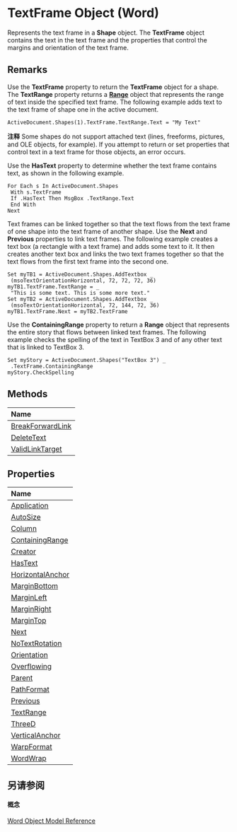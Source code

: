 
# TextFrame Object (Word)

Represents the text frame in a  **Shape** object. The **TextFrame** object contains the text in the text frame and the properties that control the margins and orientation of the text frame.


## Remarks

Use the  **TextFrame** property to return the **TextFrame** object for a shape. The **TextRange** property returns a **[Range](15a7a1c4-5f3f-5b6e-60e9-29688de3f274.md)** object that represents the range of text inside the specified text frame. The following example adds text to the text frame of shape one in the active document.


```
ActiveDocument.Shapes(1).TextFrame.TextRange.Text = "My Text"
```


 **注释**  Some shapes do not support attached text (lines, freeforms, pictures, and OLE objects, for example). If you attempt to return or set properties that control text in a text frame for those objects, an error occurs.

Use the  **HasText** property to determine whether the text frame contains text, as shown in the following example.




```
For Each s In ActiveDocument.Shapes 
 With s.TextFrame 
 If .HasText Then MsgBox .TextRange.Text 
 End With 
Next
```

Text frames can be linked together so that the text flows from the text frame of one shape into the text frame of another shape. Use the  **Next** and **Previous** properties to link text frames. The following example creates a text box (a rectangle with a text frame) and adds some text to it. It then creates another text box and links the two text frames together so that the text flows from the first text frame into the second one.




```
Set myTB1 = ActiveDocument.Shapes.AddTextbox _ 
 (msoTextOrientationHorizontal, 72, 72, 72, 36) 
myTB1.TextFrame.TextRange = _ 
 "This is some text. This is some more text." 
Set myTB2 = ActiveDocument.Shapes.AddTextbox _ 
 (msoTextOrientationHorizontal, 72, 144, 72, 36) 
myTB1.TextFrame.Next = myTB2.TextFrame
```

Use the  **ContainingRange** property to return a **Range** object that represents the entire story that flows between linked text frames. The following example checks the spelling of the text in TextBox 3 and of any other text that is linked to TextBox 3.




```
Set myStory = ActiveDocument.Shapes("TextBox 3") _ 
 .TextFrame.ContainingRange 
myStory.CheckSpelling
```


## Methods



|**Name**|
|:-----|
|[BreakForwardLink](e72e07bf-cea3-3351-3fa8-aae9777babf6.md)|
|[DeleteText](a5fbf67a-c4d2-9b12-e326-86d63150debc.md)|
|[ValidLinkTarget](09e900c9-30d8-0098-6ad1-d8c4fbaeb3cf.md)|

## Properties



|**Name**|
|:-----|
|[Application](2a846405-9d5a-7a76-3d8b-402b310c3248.md)|
|[AutoSize](90fca98a-cac5-fa17-7b19-8bcf1c5e9ec3.md)|
|[Column](b0a8c320-ce3f-dad7-4f46-de56b8d8ba88.md)|
|[ContainingRange](c6e4cf7e-1f4a-232f-1e55-5cbb4537df8a.md)|
|[Creator](5e5f129f-bcbd-81ab-bf87-4a250824b6c5.md)|
|[HasText](eb3d99ed-b65f-e0d3-b18f-388cec86bd3d.md)|
|[HorizontalAnchor](6e78d938-343c-304c-2a40-ccf747c4f15d.md)|
|[MarginBottom](16e2f8ef-d28b-c61c-8a82-25c18c1252e0.md)|
|[MarginLeft](4f4deac5-a4be-af1d-72ac-f9c3481b0290.md)|
|[MarginRight](9c59758e-8813-a035-b001-5eb57371e7fd.md)|
|[MarginTop](0ad83d75-432e-fcf2-2ed2-8ddee8cfc901.md)|
|[Next](cf7ce145-8c19-eda8-fea0-01d154a3ec32.md)|
|[NoTextRotation](6eebb06f-aa4c-91d1-1a00-fc332d55da91.md)|
|[Orientation](480b0ebd-c39c-0159-06a1-c909111d9486.md)|
|[Overflowing](299020e0-0c26-e5cb-c47c-2aa3651aac36.md)|
|[Parent](862fb718-3f47-be74-a626-d7fd8b4410f8.md)|
|[PathFormat](16d389c8-eda3-dec6-a40c-056e70f51dec.md)|
|[Previous](b4d25586-4241-0cfb-4c5e-e5f973c1e83a.md)|
|[TextRange](fd715d4e-6995-2b28-d842-2897d7c1097f.md)|
|[ThreeD](1e72ff5c-8806-be67-87df-40ae71d13188.md)|
|[VerticalAnchor](cf18073b-b492-703c-7326-58b6bc60e88f.md)|
|[WarpFormat](2ea707b9-0ed1-1196-2bf9-a32ae87d456a.md)|
|[WordWrap](70bef68b-3c37-9b4e-4cfe-ed0832a7934c.md)|

## 另请参阅


#### 概念


[Word Object Model Reference](be452561-b436-bb9b-6f94-3faa9a74a6fd.md)